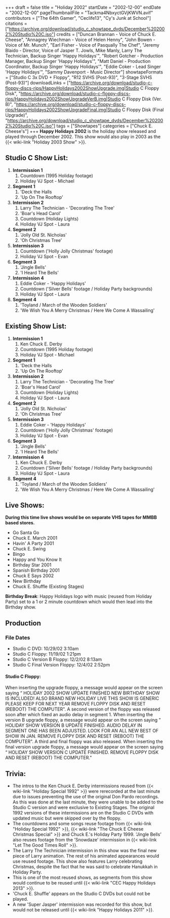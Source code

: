 +++
draft = false
title = "Holiday 2002"
startDate = "2002-12-00"
endDate = "2002-12-00"
pageThumbnailFile = "Tackma4NbxyctGVjKWVN.avif"
contributors = ["The 64th Gamer", "Ceclife13", "Cy's Junk at School"]
citations = ["https://archive.org/download/studio_c_showtape_dvds/December%202002%20Studio%20C.iso"]
credits = ["Duncan Brannan - Voice of Chuck E. Cheese", "Annagrey Wiechman - Voice of Helen Henny", "John Bowen - Voice of Mr. Munch", "Earl Fisher - Voice of Pasqually The Chef", "Jeremy Blaido - Director, Voice of Jasper T. Jowls, Mike Manly, Larry The Technician, Backup Singer 'Happy Holidays'", "Robert Gotcher - Production Manager, Backup Singer 'Happy Holidays'", "Matt Daniel - Production Coordinator, Backup Singer 'Happy Holidays'", "Eddie Coker - Lead Singer 'Happy Holidays'", "Sammy Davenport - Music Director"]
showtapeFormats = ["Studio C 3x DVD + Floppy", "R12 SVHS (Post-93)", "3-Stage SVHS (Post-93)"]
downloadLinks = ["https://archive.org/download/studio-c-floppy-discs-rips/HappyHolidays2002ShowUpgrade.img|Studio C Floppy Disk", "https://archive.org/download/studio-c-floppy-discs-rips/HappyHolidays2002ShowUpgradeVerB.img|Studio C Floppy Disk (Ver. B)", "https://archive.org/download/studio-c-floppy-discs-rips/HappyHolidays2002ShowUpgradeFinal.img|Studio C Floppy Disk (Final Upgrade)", "https://archive.org/download/studio_c_showtape_dvds/December%202002%20Studio%20C.iso"]
tags = ["Showtapes"]
categories = ["Chuck E. Cheese's"]
+++
**Happy Holidays 2002** is the holiday show released and played through December 2002. This show would also play in 2003 as the {{< wiki-link "Holiday 2003 Show" >}}.

## Studio C Show List:

1.  **Intermission 1**
    1.  Countdown (1995 Holiday footage)
    2.  Holiday VJ Spot - Michael
2.  **Segment 1**
    1.  'Deck the Halls
    2.  'Up On The Rooftop'
3.  **Intermission 2**
    1.  Larry The Technician - 'Decorating The Tree'
    2.  'Boar's Head Carol'
    3.  Countdown (Holiday Lights)
    4.  Holiday VJ Spot - Laura
4.  **Segment 2**
    1.  'Jolly Old St. Nicholas'
    2.  'Oh Christmas Tree'
5.  **Intermission 3**
    1.  Countdown ('Holly Jolly Christmas' footage)
    2.  Holiday VJ Spot - Evan
6.  **Segment 3**
    1.  'Jingle Bells'
    2.  'I Heard The Bells'
7.  **Intermission 4**
    1.  Eddie Coker - 'Happy Holidays'
    2.  Countdown ('Silver Bells' footage / Holiday Party backgrounds)
    3.  Holiday VJ Spot - Laura
8.  **Segment 4**
    1.  'Toyland / March of the Wooden Soldiers'
    2.  'We Wish You A Merry Christmas / Here We Come A Wassailing'

## Existing Show List:

1.  **Intermission 1**
    1.  Ken Chuck E. Derby
    2.  Countdown (1995 Holiday footage)
    3.  Holiday VJ Spot - Michael
2.  **Segment 1**
    1.  'Deck the Halls
    2.  'Up On The Rooftop'
3.  **Intermission 2**
    1.  Larry The Technician - 'Decorating The Tree'
    2.  'Boar's Head Carol'
    3.  Countdown (Holiday Lights)
    4.  Holiday VJ Spot - Laura
4.  **Segment 2**
    1.  'Jolly Old St. Nicholas'
    2.  'Oh Christmas Tree'
5.  **Intermission 3**
    1.  Eddie Coker - 'Happy Holidays'
    2.  Countdown ('Holly Jolly Christmas' footage)
    3.  Holiday VJ Spot - Evan
6.  **Segment 3**
    1.  'Jingle Bells'
    2.  'I Heard The Bells'
7.  **Intermission 4**
    1.  Ken Chuck E. Derby
    2.  Countdown ('Silver Bells' footage / Holiday Party backgrounds)
    3.  Holiday VJ Spot - Laura
8.  **Segment 4**
    1.  'Toyland / March of the Wooden Soldiers'
    2.  'We Wish You A Merry Christmas / Here We Come A Wassailing'

## Live Shows:

**During this time live shows would be on separate VHS tapes for MMBB based stores.**

- Go Santa Go
- Chuck E. March 2001
- Havin' A Party 2001
- Chuck E. Swing
- Bingo
- Happy and You Know It
- Birthday Star 2001
- Spanish Birthday 2001
- Chuck E Says 2002
- New Birthday
- Chuck E. Shuffle (Existing Stages)

**Birthday Break**: Happy Holidays logo with music (reused from Holiday Party) set to a 1 or 2 minute countdown which would then lead into the Birthday show.

## Production

### File Dates

- Studio C DVD: 10/29/02 3:10am
- Studio C Floppy: 11/19/02 1:21pm
- Studio C Version B Floppy: 12/2/02 8:13am
- Studio C Final Version Floppy: 12/4/02 2:52pm

#### Studio C Floppy:

When inserting the upgrade floppy, a message would appear on the screen saying
“ HOLIDAY 2002 SHOW UPDATE FINISHED
 NEW BIRTHDAY SHOW IS INCLUDED!
 ALSO BRAND NEW HOLIDAY LIVE
 THIS SHOW IS GENERIC PLEASE KEEP FOR NEXT YEAR
 REMOVE FLOPPY DISK AND RESET (REBOOT) THE COMPUTER".
A second version of the floppy was released soon after which fixed an audio delay in segment 1. When inserting the version B upgrade floppy, a message would appear on the screen saying " HOLIDAY SHOW VERSION B UPDATE FINISHED.
 AUDIO DELAY IN SEGMENT ONE HAS BEEN ADJUSTED.
 LOOK FOR AN ALL NEW BEST OF SHOW IN JAN.
 REMOVE FLOPPY DISK AND RESET (REBOOT) THE COMPUTER".
A third and final floppy was also released. When inserting the final version upgrade floppy, a message would appear on the screen saying
“ HOLIDAY SHOW VERSION C UPDATE FINISHED.
 REMOVE FLOPPY DISK AND RESET (REBOOT) THE COMPUTER."

## Trivia:
- The intros to the Ken Chuck E. Derby intermissions reused from {{< wiki-link "Holiday Special 1992" >}} were rerecorded at the last minute due to issues preventing the use of the original Don Pardo recordings. As this was done at the last minute, they were unable to be added to the Studio C version and were exclusive to Existing Stages. The original 1992 versions of these intermissions are on the Studio C DVDs with updated music but were skipped over by the floppy.
- The countdowns and some songs reuse footage from {{< wiki-link "Holiday Special 1992" >}}, {{< wiki-link "The Chuck E Cheese Christmas Special" >}} and Chuck E.'s Holiday Party 1999. 'Jingle Bells' also reuses footage from the 'Snowdaze' intermission in {{< wiki-link "Let The Good Times Roll" >}}.
- The Larry The Technician intermission in this show was the final new piece of Larry animation. The rest of his animated appearances would use reused footage. This show also features Larry celebrating Christmas, despite the fact that he was said to celebrate Hanukkah in Holiday Party.
- This is one of the most reused shows, as segments from this show would continue to be reused until {{< wiki-link "CEC Happy Holidays 2013" >}}.
- 'Chuck E. Shuffle' appears on the Studio C DVDs but could not be played.
- A new 'Super Jasper' intermission was recorded for this show, but would not be released until {{< wiki-link "Happy Holidays 2011" >}}.
